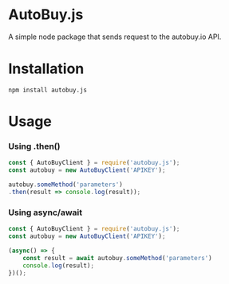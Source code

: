 # AutoBuy.js
A simple node package that sends request to the autobuy.io API.

# Installation

```shell
npm install autobuy.js
```

# Usage
### Using .then()
```js
const { AutoBuyClient } = require('autobuy.js');
const autobuy = new AutoBuyClient('APIKEY');

autobuy.someMethod('parameters')
.then(result => console.log(result));
```
### Using async/await

```js
const { AutoBuyClient } = require('autobuy.js');
const autobuy = new AutoBuyClient('APIKEY');

(async() => {
    const result = await autobuy.someMethod('parameters')
    console.log(result);
})();
```

